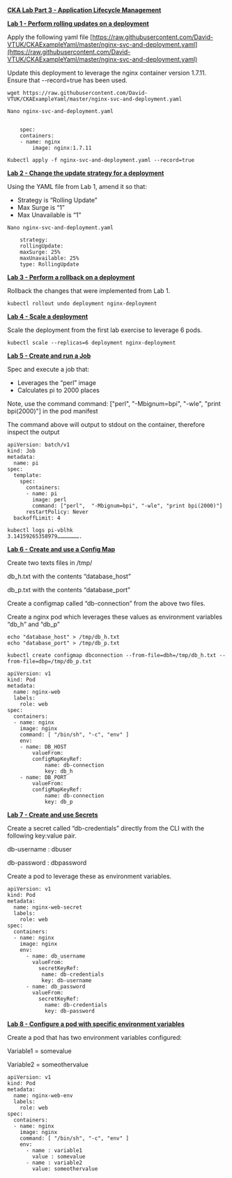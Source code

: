 

**<span style="text-decoration:underline;">CKA Lab Part 3 - Application Lifecycle Management</span>**

**<span style="text-decoration:underline;">Lab 1 - Perform rolling updates on a deployment</span>**

Apply the following yaml file  [https://raw.githubusercontent.com/David-VTUK/CKAExampleYaml/master/nginx-svc-and-deployment.yaml](https://raw.githubusercontent.com/David-VTUK/CKAExampleYaml/master/nginx-svc-and-deployment.yaml)

Update this deployment to leverage the nginx container version 1.7.11. Ensure that --record=true has been used.


```
wget https://raw.githubusercontent.com/David-VTUK/CKAExampleYaml/master/nginx-svc-and-deployment.yaml

Nano nginx-svc-and-deployment.yaml	


    spec:
  	containers:
  	- name: nginx
    	image: nginx:1.7.11

Kubectl apply -f nginx-svc-and-deployment.yaml --record=true
```

**<span style="text-decoration:underline;">Lab 2 - Change the update strategy for a deployment</span>**

Using the YAML file from Lab 1, amend it so that:



*   Strategy is “Rolling Update”
*   Max Surge is “1”
*   Max Unavailable is “1”


```
Nano nginx-svc-and-deployment.yaml	

    strategy:
	rollingUpdate:
  	maxSurge: 25%
  	maxUnavailable: 25%
	type: RollingUpdate
```


**<span style="text-decoration:underline;">Lab 3 - Perform a rollback on a deployment</span>**

Rollback the changes that were implemented from Lab 1.


```
kubectl rollout undo deployment nginx-deployment
```


**<span style="text-decoration:underline;">Lab 4 - Scale a deployment</span>**

Scale the deployment from the first lab exercise to leverage 6 pods.


```
kubectl scale --replicas=6 deployment nginx-deployment
```


**<span style="text-decoration:underline;">Lab 5 - Create and run a Job</span>**

Spec and execute a job that:



*   Leverages the “perl” image
*   Calculates pi to 2000 places

Note, use the command command: ["perl",  "-Mbignum=bpi", "-wle", "print bpi(2000)"] in the pod manifest

The command above will output to stdout on the container, therefore inspect the output


```
apiVersion: batch/v1
kind: Job
metadata:
  name: pi
spec:
  template:
    spec:
      containers:
      - name: pi
        image: perl
        command: ["perl",  "-Mbignum=bpi", "-wle", "print bpi(2000)"]
      restartPolicy: Never
  backoffLimit: 4

kubectl logs pi-vblhk
3.14159265358979………………….
```


**<span style="text-decoration:underline;">Lab 6 - Create and use a Config Map</span>**

Create two texts files in /tmp/

db_h.txt with the contents “database_host”

db_p.txt with the contents “database_port”

Create a configmap called “db-connection” from the above two files.

Create a nginx pod which leverages these values as environment variables “db_h” and “db_p”


```
echo "database_host" > /tmp/db_h.txt
echo "database_port" > /tmp/db_p.txt

kubectl create configmap dbconnection --from-file=dbh=/tmp/db_h.txt --from-file=dbp=/tmp/db_p.txt

apiVersion: v1
kind: Pod
metadata:
  name: nginx-web
  labels:
	role: web
spec:
  containers:
  - name: nginx
	image: nginx
	command: [ "/bin/sh", "-c", "env" ]
	env:
  	- name: DB_HOST
    	valueFrom:
      	configMapKeyRef:
        	name: db-connection
        	key: db_h
  	- name: DB_PORT
    	valueFrom:
      	configMapKeyRef:
        	name: db-connection
        	key: db_p
```


**<span style="text-decoration:underline;">Lab 7 - Create and use Secrets</span>**

Create a secret called “db-credentials” directly from the CLI with the following key:value pair.

db-username : dbuser

db-password : dbpassword

Create a pod to leverage these as environment variables.


```
apiVersion: v1
kind: Pod
metadata:
  name: nginx-web-secret
  labels:
    role: web
spec:
  containers:
  - name: nginx
    image: nginx
    env:
      - name: db_username
        valueFrom:
          secretKeyRef:
           name: db-credentials
           key: db-username
      - name: db_password
        valueFrom:
          secretKeyRef:
            name: db-credentials
            key: db-password
```


**<span style="text-decoration:underline;">Lab 8 - Configure a pod with specific environment variables</span>**

Create a pod that has two environment variables configured:

Variable1 = somevalue

Variable2 = someothervalue


```
apiVersion: v1
kind: Pod
metadata:
  name: nginx-web-env
  labels:
    role: web
spec:
  containers:
  - name: nginx
    image: nginx
    command: [ "/bin/sh", "-c", "env" ]
    env:
      - name : variable1
        value : somevalue
      - name : variable2
        value: someothervalue
